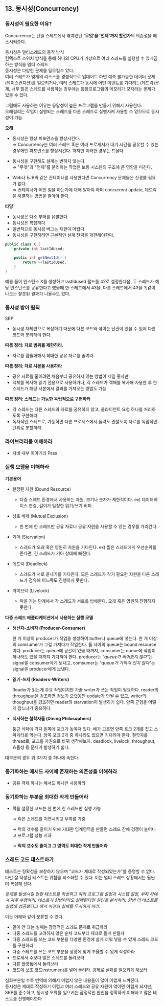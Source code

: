 ## 13. 동시성(Concurrency)

### **동시성이 필요한 이유?**

Concurrency는 단일 스레드에서 엮여있던 **'무엇'을 '언제'까지 할껀가**의 의존성을 해소시켜준다.

동시성은 멀티스레드의 동작 방식  
컨텍스트 스위치 방식을 통해 하나의 CPU가 가상으로 여러 스레드를 실행할 수 있게끔 하는 방식을 멀티 스레드  
동시성은 다양한 문제를 일으킬수 있다.  
여러 스레드가 몇개의 리소스를 경쟁적으로 업데이트 하면 예측 불가능한 데이터 문제(레이스컨디션)를 일으키거나, 여러 스레드가 동시에 어떤 이벤트를 기다리는(데드락)문제, 너무 많은 스레드를 사용하는 경우에는 응용프로그램의 메모리가 모자라는 문제가 있을 수 있다.

그럼에도 사용하는 이유는 응답성이 높은 프로그램을 만들기 위해서 사용한다.  
오래걸리는 작업이 실행되는 스레드를 다른 스레드로 실행시켜 사용할 수 있으므로 동시성이 가능.

**오해**

- 동시성은 항상 퍼포먼스를 향상시킨다.  
    ⇒ Concurrency는 여러 스레드 혹은 여러 프로세서가 대기 시간을 공유할 수 있는 경우에만 퍼포먼스를 향상시킨다. 하지만 이러한 경우는 드물다.

- 동시성을 구현해도 설계는 변하지 않는다.  
    ⇒ "무엇"과 "언제"를 분리하는 작업은 보통 시스템의 구조에 큰 영향을 미친다.  
- Web나 EJB와 같은 컨테이너를 사용한다면 Concurrency 문제들은 신경쓸 필요가 없다.  
    ⇒ 컨테이너가 어떤 일을 하는가에 대해 알아야 하며 concurrent update, 데드락을 해결하는 방법을 알아야 한다.

**타당**

- 동시성은 다소 부하를 유발한다.
- 동시성은 복잡하다
- 일반적으로 동시성 버그는 재현이 어렵다
- 동시성을 구현하려면 근본적인 설계 전략을 개편해야한다.

```java
public class X {
    private int lastIdUsed;
    
    public int getNextId() {
        return ++lastIdUsed;
    }
}
```

예를 들어 인스턴스 X를 생성하고 lastIdused 필드를 42로 설정한다음, 두 스레드가 해당 인스턴스를 공유한다고 했을때 한 스레드에서 43을, 다른 스레드에서 43을 똑같이 나오는 잘못된 결과가 나올수도 있다.

### 동시성 방어 원칙

SRP

- 동시성 자체만으로 복잡하기 때문에 다른 코드와 섞이는 난관이 있을 수 있어 다른 코드와 분리해야 한다.

**따름 정리: 자료 범위를 제한하라.**

- 자료를 캡슐화해서 최대한 공유 자료를 줄여라.

**따름 정리: 자료 사본을 사용하라**

- 공유 자료를 줄이려면 처음부터 공유하지 않는 방법이 제일 좋지만
- 객체를 복사해 읽기 전용으로 사용하거나, 각 스레드가 객체를 복사해 사용한 후 한 스레드가 해당 사본에서 결과를 가져오는 방법도 가능

**따름 정리: 스레드는 가능한 독립적으로 구현하라**

- 각 스레드는 다른 스레드와 자료를 공유하지 않고, 클라이언트 요청 하나를 처리하도록 구현해라
- 독자적인 스레드로, 가능하면 다른 프로세스에서 돌려도 괜찮도록 자료를 독립적인 단위로 분할하라.

### 라이브러리를 이해하라

- 자바 내부 이야기라 Pass

### 실행 모델을 이해하라

**기본용어**

* 한정된 자원 (Bound Resource)  
  * 다중 스레드 환경에서 사용하는 자원. 크기나 숫자가 제한적이다. ex) 데이터베이스 연결, 길이가 일정한 읽기/쓰기 버퍼

* 상호 배제 (Mutual Exclusion)  
  * 한 번에 한 스레드만 공유 자료나 공유 자원을 사용할 수 있는 경우를 가리킨다.
  
* 기아 (Starvation)
  * 스레드가 오래 혹은 영원히 자원을 기다린다. ex) 짧은 스레드에게 우선순위를 준다면, 긴 스레드가 기아 상태에 빠진다.

* 데드락 (Deadlock)
  * 스레드가 서로 끝나기를 기다린다. 모든 스레드가 각기 필요한 자원을 다른 스레드가 점유해 어느쪽도 진행하지 못한다.
  
* 라이브락 (Livelock)	
  * 락을 거는 단계에서 각 스레드가 서로를 방해한다. 오래 혹은 영원히 진행하지 못한다.


**다중 스레드 애플리케이션에서 사용하는 실행 모델**
  - **생산자-소비자 (Producer-Consumer)**

      한 개 이상의 producer가 작업을 생성하여 buffer나 queue에 넣는다. 한 개 이상의 comsumer가 그걸 가져다가 작업한다. 둘 사이의 queue는 bound resource이다. producer는 queue에 공간이 있을 때까지, consumer는 queue에 작업이 하나라도 있을 때까지 기다혀야 한다. producer는 “*queue가 비어있지 않다*“는 signal을 consumer에게 보내고, comsumer는 “*queue가 가득차 있지 않다*“는 signal을 producer에게 보낸다.

  - **읽기-쓰지 (Readers-Writers)**

      Reader가 읽는게 주요 작업이지만 가끔 writer가 쓰는 작업이 필요하다. reader의 throughput을 강조하면 정보가 오랫동안 update가 안될 수 있고, writer의 thoughput을 강조하면 reader의 starvation이 발생하기 쉽다. 양쪽 균형을 어떻게 잡느냐가 중요하다.

  - **식사하는 철학자들 (Dining Philosophers)**

      둥근 식탁에 각자 왼쪽에 포크가 놓여져 있다. 배가 고프면 양쪽 포크 2개를 잡고 스파게티를 먹는다. 양쪽 포크 2개 중 하나라도 없으면 기다려야 한다. 철학자를 thread로, 포크를 자원으로 바꿔 생각해보자. deadlock, livelock, throughput, 효율성 등 문제가 발생하기 쉽다.

  대부분의 경우 위 3가지 중 하나에 속한다.

### 동기화하는 메서드 사이에 존재하는 의존성을 이해하라

- 공유 객체 하나는 메서드 하나만 사용하라

### 동기화하는 부분을 최대한 작게 만들어라

- 락을 설정한 코드는 한 번에 한 스레드만 실행 가능

    → 락은 스레드를 지연시키고 부하를 가중

    → 락의 갯수를 줄이기 위해 거대한 임계영역을 만들면 스레드 간에 경쟁이 늘어나고 프로그램 성능 저하

    → **락의 갯수도 줄이고 그 영역도 최대한 작게 만들어라**

### 스레드 코드 테스트하기

테스트는 정확성을 보장하지 않으며 "코드가 제대로 작성되었는가"를 증명할 수 없다. 다만 잘 작성된 테스트는 위험을 최소화할 수 있다. 이는 멀티 스레드 상황에서는 훨씬 더 복잡해 진다.

*문제를 발생시킬 만한 테스트를 작성하고 여러 프로그램 설정과 시스템 설정, 부하 하에서 자주 수행하라. 테스트가 한번이라도 실패한다면 원인을 분석하라. 한번 더 테스트를 실행해 성공했다고 해서 이전의 실패를 무시하지 마라.*

이는 아래와 같이 분류할 수 있다.

- 말이 안 되는 실패는 잠정적인 스레드 문제로 취급하라
- 다중 스레드를 고려하지 않은 순차 코드부터 제대로 돌게 만들자
- 다중 스레드를 쓰는 코드 부분을 다양한 환경에 쉽게 끼워 넣을 수 있게 스레드 코드를 구현하라
- 다중 스레드를 쓰는 코드 부분을 상황에 맞게 조율할 수 있게 작성하라
- 프로세서 수보다 많은 스레드를 돌려보라
- 다른 플랫폼에서 돌려보라
- 코드에 보조 코드instrument를 넣어 돌려라. 강제로 실패를 일으키게 해보라


심화부분일 수록 번역에 의해서 어렵지 않은 내용들이 많이 어렵게 느껴진다.  
동시성은 제대로 작성하기 어렵고 여러 스레드와 공유 자원이 엮이면 어렵게 되지만,  
SRP를 준수하고, 동시성 오류를 일으키는 잠정적인 원인을 정확하게 이해하고 많은 테스트를 진행해야한다